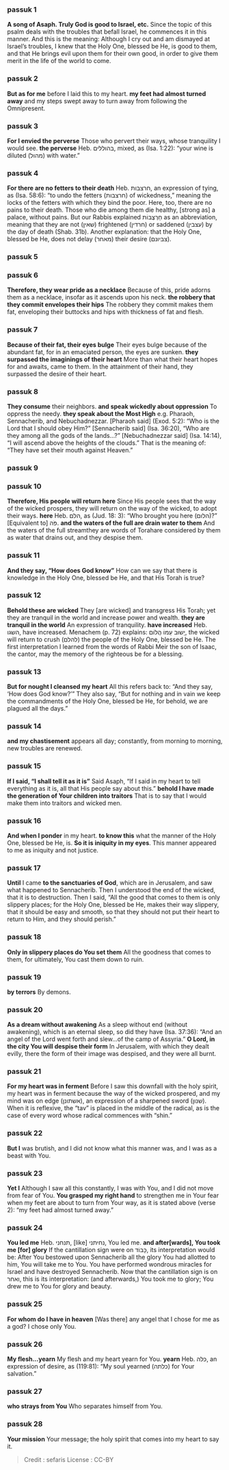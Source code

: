 
### passuk 1
<b>A song of Asaph. Truly God is good to Israel, etc.</b> Since the topic of this psalm deals with the troubles that befall Israel, he commences it in this manner. And this is the meaning: Although I cry out and am dismayed at Israel’s troubles, I knew that the Holy One, blessed be He, is good to them, and that He brings evil upon them for their own good, in order to give them merit in the life of the world to come.

### passuk 2
<b>But as for me</b> before I laid this to my heart.
<b>my feet had almost turned away</b> and my steps swept away to turn away from following the Omnipresent.

### passuk 3
<b>For I envied the perverse</b> Those who pervert their ways, whose tranquility I would see.
<b>the perverse</b> Heb. בהוללים, mixed, as (Isa. 1:22): “your wine is diluted (מהול) with water.”

### passuk 4
<b>For there are no fetters to their death</b> Heb. חרצבות, an expression of tying, as (Isa. 58:6): “to undo the fetters (חרצבות) of wickedness,” meaning the locks of the fetters with which they bind the poor. Here, too, there are no pains to their death. Those who die among them die healthy, [strong as] a palace, without pains. But our Rabbis explained חַרְצֻבּוֹת as an abbreviation, meaning that they are not (שאין) frightened (חרדין) or saddened (עצבין) by the day of death (Shab. 31b). Another explanation: that the Holy One, blessed be He, does not delay (מאחר) their desire (צביונם).

### passuk 5

### passuk 6
<b>Therefore, they wear pride as a necklace</b> Because of this, pride adorns them as a necklace, insofar as it ascends upon his neck.
<b>the robbery that they commit envelopes their hips</b> The robbery they commit makes them fat, enveloping their buttocks and hips with thickness of fat and flesh.

### passuk 7
<b>Because of their fat, their eyes bulge</b> Their eyes bulge because of the abundant fat, for in an emaciated person, the eyes are sunken.
<b>they surpassed the imaginings of their heart</b> More than what their heart hopes for and awaits, came to them. In the attainment of their hand, they surpassed the desire of their heart.

### passuk 8
<b>They consume</b> their neighbors.
<b>and speak wickedly about oppression</b> To oppress the needy.
<b>they speak about the Most High</b> e.g. Pharaoh, Sennacherib, and Nebuchadnezzar. [Pharaoh said] (Exod. 5:2): “Who is the Lord that I should obey Him?” [Sennacherib said] (Isa. 36:20), “Who are they among all the gods of the lands...?” [Nebuchadnezzar said] (Isa. 14:14), “I will ascend above the heights of the clouds.” That is the meaning of: “They have set their mouth against Heaven.”

### passuk 9

### passuk 10
<b>Therefore, His people will return here</b> Since His people sees that the way of the wicked prospers, they will return on the way of the wicked, to adopt their ways.
<b>here</b> Heb. הלם, as (Jud. 18: 3): “Who brought you here (הלום)?” [Equivalent to] פֹּה.
<b>and the waters of the full are drain water to them</b> And the waters of the full streamthey are words of Torahare considered by them as water that drains out, and they despise them.

### passuk 11
<b>And they say, “How does God know”</b> How can we say that there is knowledge in the Holy One, blessed be He, and that His Torah is true?

### passuk 12
<b>Behold these are wicked</b> They [are wicked] and transgress His Torah; yet they are tranquil in the world and increase power and wealth.
<b>they are tranquil in the world</b> An expression of tranquility.
<b>have increased</b> Heb. השגו, have increased. Menachem (p. 72) explains: יָשוּב עַמוֹ הֲלוֹם, the wicked will return to crush (להלם) the people of the Holy One, blessed be He. The first interpretation I learned from the words of Rabbi Meir the son of Isaac, the cantor, may the memory of the righteous be for a blessing.

### passuk 13
<b>But for nought I cleansed my heart</b> All this refers back to: “And they say, ‘How does God know?’” They also say, “But for nothing and in vain we keep the commandments of the Holy One, blessed be He, for behold, we are plagued all the days.”

### passuk 14
<b>and my chastisement</b> appears all day; constantly, from morning to morning, new troubles are renewed.

### passuk 15
<b>If I said, “I shall tell it as it is”</b> Said Asaph, “If I said in my heart to tell everything as it is, all that His people say about this.”
<b>behold I have made the generation of Your children into traitors</b> That is to say that I would make them into traitors and wicked men.

### passuk 16
<b>And when I ponder</b> in my heart.
<b>to know this</b> what the manner of the Holy One, blessed be He, is. <b>So it is iniquity in my eyes</b>. This manner appeared to me as iniquity and not justice.

### passuk 17
<b>Until</b> I came <b>to the sanctuaries of God</b>, which are in Jerusalem, and saw what happened to Sennacherib. Then I understood the end of the wicked, that it is to destruction. Then I said, “All the good that comes to them is only slippery places; for the Holy One, blessed be He, makes their way slippery, that it should be easy and smooth, so that they should not put their heart to return to Him, and they should perish.”

### passuk 18
<b>Only in slippery places do You set them</b> All the goodness that comes to them, for ultimately, You cast them down to ruin.

### passuk 19
<b>by terrors</b> By demons.

### passuk 20
<b>As a dream without awakening</b> As a sleep without end (without awakening), which is an eternal sleep, so did they have (Isa. 37:36): “And an angel of the Lord went forth and slew...of the camp of Assyria.”
<b>O Lord, in the city You will despise their form</b> In Jerusalem, with which they dealt evilly, there the form of their image was despised, and they were all burnt.

### passuk 21
<b>For my heart was in ferment</b> Before I saw this downfall with the holy spirit, my heart was in ferment because the way of the wicked prospered, and my mind was on edge (אשתונן), an expression of a sharpened sword (שנון). When it is reflexive, the “tav” is placed in the middle of the radical, as is the case of every word whose radical commences with “shin.”

### passuk 22
<b>But I</b> was brutish, and I did not know what this manner was, and I was as a beast with You.

### passuk 23
<b>Yet I</b> Although I saw all this constantly, I was with You, and I did not move from fear of You.
<b>You grasped my right hand</b> to strengthen me in Your fear when my feet are about to turn from Your way, as it is stated above (verse 2): “my feet had almost turned away.”

### passuk 24
<b>You led me</b> Heb. תנחני, [like] נחיתני, You led me.
<b>and after[wards], You took me [for] glory</b> If the cantillation sign were on כָּבוֹד, its interpretation would be: After You bestowed upon Sennacherib all the glory You had allotted to him, You will take me to You. You have performed wondrous miracles for Israel and have destroyed Sennacherib. Now that the cantillation sign is on ואחר, this is its interpretation: (and afterwards,) You took me to glory; You drew me to You for glory and beauty.

### passuk 25
<b>For whom do I have in heaven</b> [Was there] any angel that I chose for me as a god? I chose only You.

### passuk 26
<b>My flesh...yearn</b> My flesh and my heart yearn for You.
<b>yearn</b> Heb. כלה, an expression of desire, as (119:81): “My soul yearned (כלתה) for Your salvation.”

### passuk 27
<b>who strays from You</b> Who separates himself from You.

### passuk 28
<b>Your mission</b> Your message; the holy spirit that comes into my heart to say it.

>Credit : sefaris
>License : CC-BY